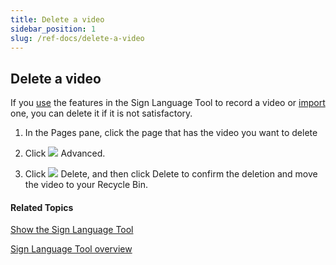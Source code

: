 ```yaml
---
title: Delete a video
sidebar_position: 1
slug: /ref-docs/delete-a-video
---
```


## Delete a video

If you [use](Using_the_Sign_Languager_Tool.md) the features in the Sign Language Tool to record a video or [import](Import_a_video.md) one, you can delete it if it is not satisfactory.

1.  In the Pages pane, click the page that has the video you want to delete
    
2.  Click ![](/ref-docs-assets/images/Tasks/Edit_tasks/Sign_Language_Tool/AdvancedTriangle.png) Advanced.
    
3.  Click ![](/ref-docs-assets/images/Tasks/Edit_tasks/Sign_Language_Tool/DeleteVideoButton.png) Delete, and then click Delete to confirm the deletion and move the video to your Recycle Bin.
    

#### Related Topics

[Show the Sign Language Tool](Show_the_Sign_Language_Tool.md)

[Sign Language Tool overview](Sign_Language_Tool_overview.md)